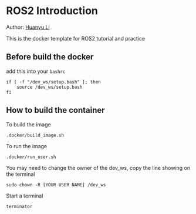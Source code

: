 # ROS2 Introduction
Author: [Huanyu Li](https://github.com/HuanyuL)

This is the docker template for ROS2 tutorial and practice 

## Before build the docker
add this into your `bashrc`
```
if [ -f "/dev_ws/setup.bash" ]; then
    source /dev_ws/setup.bash
fi
```
## How to build the container
To build the image  
```
.docker/build_image.sh
```
To run the image
```
.docker/run_user.sh
```
You may need to change the owner of the dev_ws, copy the line showing on the terminal
```
sudo chown -R [YOUR USER NAME] /dev_ws
```
Start a terminal
```
terminator
```

